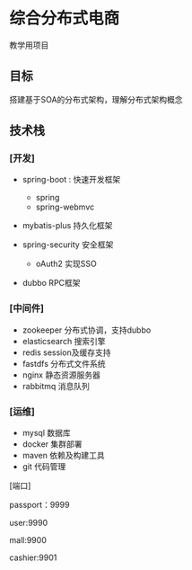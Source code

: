 # 综合分布式电商

教学用项目

## 目标

搭建基于SOA的分布式架构，理解分布式架构概念

## 技术栈

### [开发]

- spring-boot :  快速开发框架
  - spring
  - spring-webmvc

- mybatis-plus  持久化框架

- spring-security 安全框架
  - oAuth2  实现SSO

- dubbo 	RPC框架

### [中间件]

- zookeeper       分布式协调，支持dubbo
- elasticsearch   搜索引擎
- redis                 session及缓存支持
- fastdfs              分布式文件系统
- nginx                 静态资源服务器
- rabbitmq          消息队列

### [运维]

- mysql         数据库
- docker        集群部署
- maven        依赖及构建工具
- git                代码管理

[端口]

passport：9999

user:9990

mall:9900

cashier:9901
